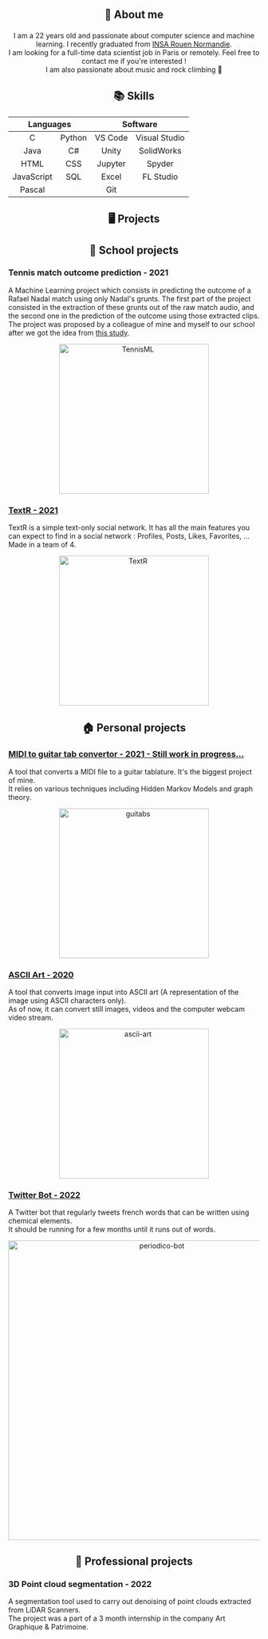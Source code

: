 ## <p align="center">👋 About me</p>

<p align="center">
	I am a 22 years old and passionate about computer science and machine learning. I recently graduated from  <a href="https://www.insa-rouen.fr">INSA Rouen Normandie</a>.
	<br/>
	I am looking for a full-time data scientist job in Paris or remotely. Feel free to contact me if you're interested !
	<br/>
	I am also passionate about music and rock climbing 🧗
</p>

## <p align="center">📚 Skills</p>

<table align="center">
	<thead>
		<tr>
			<th colspan="2"><b>Languages</b></th>
			<th colspan="2"><b>Software</b></th>
		</tr>
	</thead>
	<tbody>
		<tr> 
			<td align="center">C</td>
			<td align="center">Python</td>
		        <td align="center">VS Code</td>
		        <td align="center">Visual Studio</td>
		</tr>
		<tr>
			<td align="center">Java</td>
		        <td align="center">C#</td>
		        <td align="center">Unity</td>
		        <td align="center">SolidWorks</td>
		</tr>
		<tr>
			<td align="center">HTML</td>
		        <td align="center">CSS</td>
		        <td align="center">Jupyter</td>
		        <td align="center">Spyder</td>
		</tr>
		<tr>
			<td align="center">JavaScript</td>
		        <td align="center">SQL</td>
		        <td align="center">Excel</td>
		        <td align="center">FL Studio</td>
		</tr>
		<tr>
			<td align="center">Pascal</td>
		        <td align="center"></td>
		        <td align="center">Git</td>
		        <td align="center"></td>
		</tr>
	</tbody>
</table>

## <p align="center">🖥️ Projects</p>
## <p align="center">🏫 School projects</p>

### <p>Tennis match outcome prediction - 2021</p>
A Machine Learning project which consists in predicting the outcome of a Rafael Nadal match using only Nadal's grunts.
The first part of the project consisted in the extraction of these grunts out of the raw match audio, and the second one in the prediction of the outcome using those extracted clips.
<br/>
The project was proposed by a colleague of mine and myself to our school after we got the idea from <a href="https://www.sciencedirect.com/science/article/abs/pii/S0003347217301975">this study</a>.

<p align="center">
	<img src="https://i.ibb.co/MsJcPYw/TennisML.png" alt="TennisML" height="300" border="0"/>
</p>

### <a href="https://gitlab.insa-rouen.fr/ldaniele/tw2">TextR - 2021</a>
TextR is a simple text-only social network. It has all the main features you can expect to find in a social network : Profiles, Posts, Likes, Favorites, ...
Made in a team of 4.

<p align="center">
	<img src="https://i.ibb.co/Ws7rRc3/Text-Logo-2.jpg" alt="TextR" height="300" border="0">
</p>


## <p align="center">🏠 Personal projects</p>

### <a href="https://github.com/natecdr/midi_guitar_tabs">MIDI to guitar tab convertor - 2021 - Still work in progress...</a>

A tool that converts a MIDI file to a guitar tablature. It's the biggest project of mine.
<br/>
It relies on various techniques including Hidden Markov Models and graph theory.

<p align="center">
	<img src="https://i.ibb.co/NWqcSY6/guitabs.png" alt="guitabs" height="300" border="0">
</p>
	
### <a href="https://github.com/natecdr/ASCII-art">ASCII Art - 2020</a>
A tool that converts image input into ASCII art (A representation of the image using ASCII characters only).
<br/>
As of now, it can convert still images, videos and the computer webcam video stream.

<p align="center">
	<img src="https://i.ibb.co/1ZP1WRf/ascii-art.png" alt="ascii-art" height="300" border="0">
</p>

### <a href="https://github.com/natecdr/periodico-bot">Twitter Bot - 2022</a>
A Twitter bot that regularly tweets french words that can be written using chemical elements.
<br/>
It should be running for a few months until it runs out of words.

<p align="center">
	<img src="https://i.postimg.cc/NjqP7sFC/res.png" alt="periodico-bot" width="600" border="0">
</p>

## <p align="center">🏢 Professional projects</p>

### 3D Point cloud segmentation - 2022
A segmentation tool used to carry out denoising of point clouds extracted from LiDAR Scanners.
</br>
The project was a part of a 3 month internship in the company Art Graphique & Patrimoine.

